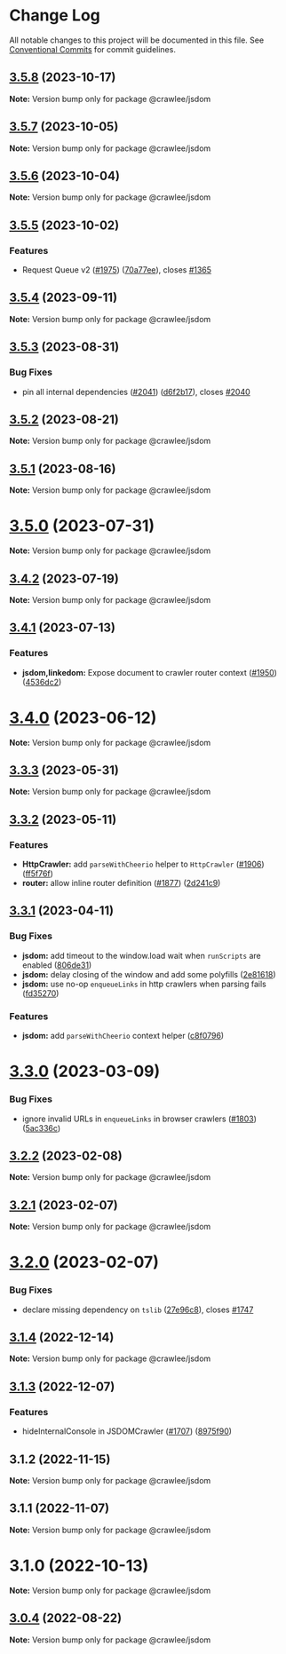 # Change Log

All notable changes to this project will be documented in this file.
See [Conventional Commits](https://conventionalcommits.org) for commit guidelines.

## [3.5.8](https://github.com/apify/crawlee/compare/v3.5.7...v3.5.8) (2023-10-17)

**Note:** Version bump only for package @crawlee/jsdom





## [3.5.7](https://github.com/apify/crawlee/compare/v3.5.6...v3.5.7) (2023-10-05)

**Note:** Version bump only for package @crawlee/jsdom





## [3.5.6](https://github.com/apify/crawlee/compare/v3.5.5...v3.5.6) (2023-10-04)

**Note:** Version bump only for package @crawlee/jsdom





## [3.5.5](https://github.com/apify/crawlee/compare/v3.5.4...v3.5.5) (2023-10-02)


### Features

* Request Queue v2 ([#1975](https://github.com/apify/crawlee/issues/1975)) ([70a77ee](https://github.com/apify/crawlee/commit/70a77ee15f984e9ae67cd584fc58ace7e55346db)), closes [#1365](https://github.com/apify/crawlee/issues/1365)





## [3.5.4](https://github.com/apify/crawlee/compare/v3.5.3...v3.5.4) (2023-09-11)

**Note:** Version bump only for package @crawlee/jsdom





## [3.5.3](https://github.com/apify/crawlee/compare/v3.5.2...v3.5.3) (2023-08-31)


### Bug Fixes

* pin all internal dependencies ([#2041](https://github.com/apify/crawlee/issues/2041)) ([d6f2b17](https://github.com/apify/crawlee/commit/d6f2b172d4a6776137c7893ca798d5b4a9408e79)), closes [#2040](https://github.com/apify/crawlee/issues/2040)





## [3.5.2](https://github.com/apify/crawlee/compare/v3.5.1...v3.5.2) (2023-08-21)

**Note:** Version bump only for package @crawlee/jsdom





## [3.5.1](https://github.com/apify/crawlee/compare/v3.5.0...v3.5.1) (2023-08-16)

**Note:** Version bump only for package @crawlee/jsdom





# [3.5.0](https://github.com/apify/crawlee/compare/v3.4.2...v3.5.0) (2023-07-31)

**Note:** Version bump only for package @crawlee/jsdom





## [3.4.2](https://github.com/apify/crawlee/compare/v3.4.1...v3.4.2) (2023-07-19)

**Note:** Version bump only for package @crawlee/jsdom





## [3.4.1](https://github.com/apify/crawlee/compare/v3.4.0...v3.4.1) (2023-07-13)


### Features

* **jsdom,linkedom:** Expose document to crawler router context ([#1950](https://github.com/apify/crawlee/issues/1950)) ([4536dc2](https://github.com/apify/crawlee/commit/4536dc2900ee6d0acb562583ed8fca183df28e39))





# [3.4.0](https://github.com/apify/crawlee/compare/v3.3.3...v3.4.0) (2023-06-12)

**Note:** Version bump only for package @crawlee/jsdom





## [3.3.3](https://github.com/apify/crawlee/compare/v3.3.2...v3.3.3) (2023-05-31)

**Note:** Version bump only for package @crawlee/jsdom





## [3.3.2](https://github.com/apify/crawlee/compare/v3.3.1...v3.3.2) (2023-05-11)


### Features

* **HttpCrawler:** add `parseWithCheerio` helper to `HttpCrawler` ([#1906](https://github.com/apify/crawlee/issues/1906)) ([ff5f76f](https://github.com/apify/crawlee/commit/ff5f76f9336c47c555c28038cdc72dc650bb5065))
* **router:** allow inline router definition ([#1877](https://github.com/apify/crawlee/issues/1877)) ([2d241c9](https://github.com/apify/crawlee/commit/2d241c9f88964ebd41a181069c378b6b7b5bf262))





## [3.3.1](https://github.com/apify/crawlee/compare/v3.3.0...v3.3.1) (2023-04-11)


### Bug Fixes

* **jsdom:** add timeout to the window.load wait when `runScripts` are enabled ([806de31](https://github.com/apify/crawlee/commit/806de31222e138ef2d8e2706536a7288423be3d4))
* **jsdom:** delay closing of the window and add some polyfills ([2e81618](https://github.com/apify/crawlee/commit/2e81618afb5f3890495e3e5fcfa037eb3319edc9))
* **jsdom:** use no-op `enqueueLinks` in http crawlers when parsing fails ([fd35270](https://github.com/apify/crawlee/commit/fd35270e7da67a77eb60108e19294f0fd2016706))


### Features

* **jsdom:** add `parseWithCheerio` context helper ([c8f0796](https://github.com/apify/crawlee/commit/c8f0796aebc0dfa6e6d04740a0bb7d8ddd5b2d96))





# [3.3.0](https://github.com/apify/crawlee/compare/v3.2.2...v3.3.0) (2023-03-09)


### Bug Fixes

* ignore invalid URLs in `enqueueLinks` in browser crawlers ([#1803](https://github.com/apify/crawlee/issues/1803)) ([5ac336c](https://github.com/apify/crawlee/commit/5ac336c5b83b212fd6281659b8ceee091e259ff1))





## [3.2.2](https://github.com/apify/crawlee/compare/v3.2.1...v3.2.2) (2023-02-08)

**Note:** Version bump only for package @crawlee/jsdom





## [3.2.1](https://github.com/apify/crawlee/compare/v3.2.0...v3.2.1) (2023-02-07)

**Note:** Version bump only for package @crawlee/jsdom





# [3.2.0](https://github.com/apify/crawlee/compare/v3.1.4...v3.2.0) (2023-02-07)


### Bug Fixes

* declare missing dependency on `tslib` ([27e96c8](https://github.com/apify/crawlee/commit/27e96c80c26e7fc31809a4b518d699573cb8c662)), closes [#1747](https://github.com/apify/crawlee/issues/1747)





## [3.1.4](https://github.com/apify/crawlee/compare/v3.1.3...v3.1.4) (2022-12-14)

**Note:** Version bump only for package @crawlee/jsdom





## [3.1.3](https://github.com/apify/crawlee/compare/v3.1.2...v3.1.3) (2022-12-07)


### Features

* hideInternalConsole in JSDOMCrawler ([#1707](https://github.com/apify/crawlee/issues/1707)) ([8975f90](https://github.com/apify/crawlee/commit/8975f9088cf4dd38629c21e21061616fc1e7b003))





## 3.1.2 (2022-11-15)

**Note:** Version bump only for package @crawlee/jsdom





## 3.1.1 (2022-11-07)

**Note:** Version bump only for package @crawlee/jsdom





# 3.1.0 (2022-10-13)

**Note:** Version bump only for package @crawlee/jsdom





## [3.0.4](https://github.com/apify/crawlee/compare/v3.0.3...v3.0.4) (2022-08-22)

**Note:** Version bump only for package @crawlee/jsdom
